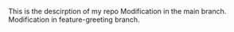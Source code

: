 This is the descirption of my repo
Modification in the main branch.
Modification in feature-greeting branch.
